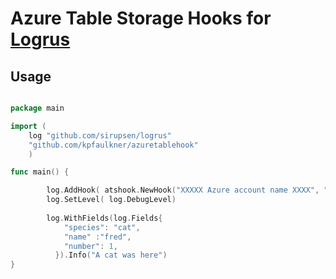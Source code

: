 # Azure Table Storage Hooks for [Logrus](https://github.com/Sirupsen/logrus) 

## Usage

```go

package main

import (
	log "github.com/sirupsen/logrus"
	"github.com/kpfaulkner/azuretablehook"
	)

func main() {

		log.AddHook( atshook.NewHook("XXXXX Azure account name XXXX", "XXXX Azure account key XXXXX", "mylogtable", log.DebugLevel) )
		log.SetLevel( log.DebugLevel)
	
    	log.WithFields(log.Fields{
			"species": "cat",
			"name" :"fred",
			"number": 1,
		  }).Info("A cat was here")
}

```